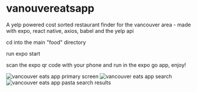 # vanouvereatsapp
A yelp powered cost sorted restaurant finder for the vancouver area - made with expo, react native, axios, babel and the yelp api

cd into the main "food" directory

run expo start 

scan the expo qr code with your phone and run in the expo go app, enjoy!

![vancouver eats app primary screen](https://user-images.githubusercontent.com/3681651/140055269-e09c2638-d129-403c-a09b-79a06d1836cd.PNG)
![vancouver eats app search](https://user-images.githubusercontent.com/3681651/140055314-181701d0-6aa0-4d07-b86c-779004dcb839.PNG)
![vancouver eats app pasta search results](https://user-images.githubusercontent.com/3681651/140055331-42bb6eab-3862-455d-a307-8cd4822f1434.PNG)

